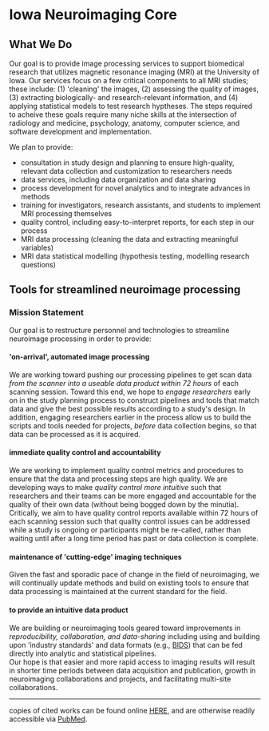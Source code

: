 # Iowa Neuroimaging Core

## What We Do
Our goal is to provide image processing services to support biomedical research that utilizes magnetic resonance imaging (MRI) at the University of Iowa. Our services focus on a few critical components to all MRI studies; these include: (1) 'cleaning' the images, (2) assessing the quality of images, (3) extracting biologically- and research-relevant information, and (4) applying statistical models to test research hyptheses. The steps required to acheive these goals require many niche skills at the intersection of radiology and medicine, psychology, anatomy, computer science, and software development and implementation.

We plan to provide:  
  * consultation in study design and planning to ensure high-quality, relevant data collection and customization to researchers needs  
  * data services, including data organization and data sharing  
  * process development for novel analytics and to integrate advances in methods  
  * training for investigators, research assistants, and students to implement MRI processing themselves  
  * quality control, including easy-to-interpret reports, for each step in our process  
  * MRI data processing (cleaning the data and extracting meaningful variables)  
  * MRI data statistical modelling (hypothesis testing, modelling research questions)  


## Tools for streamlined neuroimage processing  
### Mission Statement  
Our goal is to restructure personnel and technologies to streamline neuroimage processing in order to provide:
#### 'on-arrival', automated image processing  
We are working toward pushing our processing pipelines to get scan data *from the scanner into a useable data product within 72 hours* of each scanning session. Toward this end, we hope to *engage researchers* early on in the study planning process to construct pipelines and tools that match data and give the best possible results according to a study's design. In addition, engaging researchers earlier in the process allow us to build the scripts and tools needed for projects, *before* data collection begins, so that data can be processed as it is acquired. 
#### immediate quality control and accountability  
We are working to implement quality control metrics and procedures to ensure that the data and processing steps are high quality. We are developing ways to make *quality control more intuitive* such that researchers and their teams can be more engaged and accountable for the quality of their own data (without being bogged down by the minutia).  
Critically, we aim to have quality control reports available within 72 hours of each scanning session such that quality control issues can be addressed while a study is ongoing or participants might be re-called, rather than waiting until after a long time period has past or data collection is complete.  
#### maintenance of 'cutting-edge' imaging techniques  
Given the fast and sporadic pace of change in the field of neuroimaging, we will continually update methods and build on existing tools to ensure that data processing is maintained at the current standard for the field.
#### to provide an intuitive data product  
We are building or neuroimaging tools geared toward improvements in *reproducibility, collaboration, and data-sharing* including using and building upon 'industry standards' and data formats (e.g., [BIDS](http://bids.neuroimaging.io/)) that can be fed directly into analytic and statistical pipelines.  
Our hope is that easier and more rapid access to imaging results will result in shorter time periods between data acquisition and publication, growth in neuroimaging collaborations and projects, and facilitating multi-site collaborations.  

***

copies of cited works can be found online [HERE](https://paperpile.com/shared/5aInqX), and are otherwise readily accessible via [PubMed](https://www.ncbi.nlm.nih.gov/pubmed/). 
